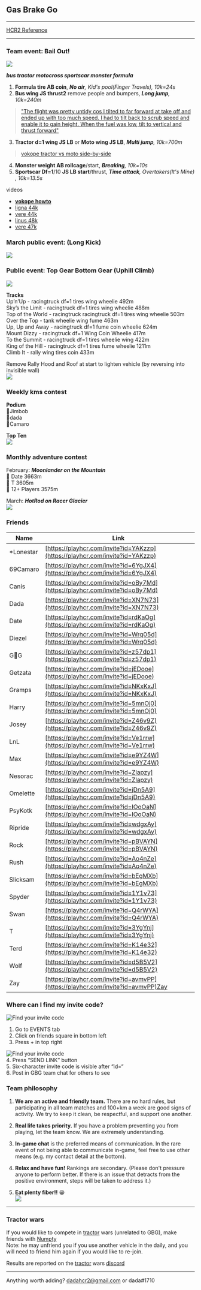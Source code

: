 ## Gas Brake Go   
***  
[HCR2 Reference](https://dadahcr2.github.io/hcr2/)  
* * *  
### Team event: Bail Out!
![](https://cdn.discordapp.com/attachments/750874271022317678/815467200374636574/image0.png)

 ***bus tractor motocross sportscar monster formula***

1.  **Formula tire AB coin**,  _**No air**, Kid's pool(Finger Travels), 10k=24s_
2.  **Bus wing JS thrust2** remove people and bumpers,  _**Long jump**, 10k=240m_
   > ["The flight was pretty untidy cos I tilted to far forward at take off and ended up with too much speed. I had to tilt back to scrub speed and enable it to gain height. When the fuel was low, tilt to vertical and thrust forward"](https://cdn.discordapp.com/attachments/667836046733738080/815795280024829972/Hill_Climb_Racing_2_2021-03-01-16-51-18.mp4)
3.  **Tractor d=1 wing JS LB** or **Moto wing JS LB**,  _**Multi jump**, 10k=700m_
   > [vokope tractor vs moto side-by-side](https://youtu.be/4-Jmy4ejrJI)
4.  **Monster weight AB rollcage**/start, _**Breaking**, 10k=10s_
5.  **Sportscar Df=1**/10 **JS LB start**/thrust,  _**Time attack**, Overtakers(It's Mine) , 10k=13.5s_

videos
- [**vokope howto**](https://youtu.be/lf1tRm8KT6U)
- [ligna 44k](https://youtu.be/ZEMWWIsItsQ)
- [vere 44k](https://youtu.be/QC5Chv1YNcM)
- [linus 48k](https://youtu.be/fk-TQVRKD8M)
- [vere 47k](https://youtu.be/2Vyc-oSetV4)

### March public event: (Long Kick)
![](https://cdn.discordapp.com/attachments/750906124454330429/813553824345620480/image0.png)
### Public event: Top Gear Bottom Gear (Uphill Climb)
![](https://pbs.twimg.com/media/Eu_VUTJXAAc5Rxg.jpg:small)

**Tracks**  
Up’n’Up - racingtruck df=1 tires wing wheelie 492m   
Sky’s the Limit - racingtruck df=1 tires wing wheelie 488m   
Top of the World - racingtruck racingtruck df=1 tires wing wheelie 503m   
Over the Top -  tank wheelie wing fume 463m   
Up, Up and Away - racingtruck df=1 fume coin wheelie 624m  
Mount Dizzy - racingtruck df=1 Wing Coin Wheelie 417m  
To the Summit - racingtruck df=1 tires wheelie wing 422m  
King of the Hill - racingtruck df=1 tires fume wheelie 1211m  
Climb It - rally wing tires coin 433m   

Remove Rally Hood and Roof at start to lighten vehicle (by reversing into invisible wall)   
 ![](https://cdn.discordapp.com/attachments/638501746272108558/799221963687723038/image0.gif)

### Weekly kms contest  
**Podium**  
🥇Jimbob  
🥈dada   
🥉Camaro

**Top Ten**  
![](https://cdn.discordapp.com/attachments/777301191474282546/815781323167367188/image0.png)

### Monthly adventure contest  
February: ***Moonlander on the Mountain***  
🥇 Date 3663m  
🥈 T 3605m  
🥉 12+ Players 3575m

March: ***HotRod on Racer Glacier***  
![](https://cdn.discordapp.com/attachments/776132655192211478/815951591277461524/image0.gif)

### Friends

Name | Link
-- | --
*Lonestar | [https://playhcr.com/invite?id=YAKzzp](https://playhcr.com/invite?id=YAKzzp)
69Camaro | [https://playhcr.com/invite?id=6YgJX4](https://playhcr.com/invite?id=6YgJX4)
Canis | [https://playhcr.com/invite?id=oBy7Md](https://playhcr.com/invite?id=oBy7Md)
Dada | [https://playhcr.com/invite?id=XN7N73](https://playhcr.com/invite?id=XN7N73)
Date | [https://playhcr.com/invite?id=rdKaOg](https://playhcr.com/invite?id=rdKaOg)
Diezel | [https://playhcr.com/invite?id=Wrq05d](https://playhcr.com/invite?id=Wrq05d)
G🐝G | [https://playhcr.com/invite?id=z57dp1](https://playhcr.com/invite?id=z57dp1)
Getzata | [https://playhcr.com/invite?id=jEDooe](https://playhcr.com/invite?id=jEDooe)
Gramps | [https://playhcr.com/invite?id=NKxKxJ](https://playhcr.com/invite?id=NKxKxJ)
Harry | [https://playhcr.com/invite?id=5mnOj0](https://playhcr.com/invite?id=5mnOj0)
Josey | [https://playhcr.com/invite?id=Z46v9Z](https://playhcr.com/invite?id=Z46v9Z)
LnL | [https://playhcr.com/invite?id=Ve1rrw](https://playhcr.com/invite?id=Ve1rrw)
Max | [https://playhcr.com/invite?id=e9YZ4W](https://playhcr.com/invite?id=e9YZ4W)
Nesorac | [https://playhcr.com/invite?id=Zlapzy](https://playhcr.com/invite?id=Zlapzy)
Omelette | [https://playhcr.com/invite?id=jDn5A9](https://playhcr.com/invite?id=jDn5A9)
PsyKotk | [https://playhcr.com/invite?id=IOoOaN](https://playhcr.com/invite?id=IOoOaN)
Ripride | [https://playhcr.com/invite?id=wdgxAy](https://playhcr.com/invite?id=wdgxAy)
Rock | [https://playhcr.com/invite?id=pBVAYN](https://playhcr.com/invite?id=pBVAYN)
Rush | [https://playhcr.com/invite?id=Ao4nZe](https://playhcr.com/invite?id=Ao4nZe)
Slicksam | [https://playhcr.com/invite?id=bEgMXb](https://playhcr.com/invite?id=bEgMXb)
Spyder | [https://playhcr.com/invite?id=1Y1v73](https://playhcr.com/invite?id=1Y1v73)
Swan | [https://playhcr.com/invite?id=Q4rWYA](https://playhcr.com/invite?id=Q4rWYA)
T | [https://playhcr.com/invite?id=3YgYnj](https://playhcr.com/invite?id=3YgYnj)
Terd | [https://playhcr.com/invite?id=K14e32](https://playhcr.com/invite?id=K14e32)
Wolf | [https://playhcr.com/invite?id=d5B5V2](https://playhcr.com/invite?id=d5B5V2)
Zay | [https://playhcr.com/invite?id=avmvPP](https://playhcr.com/invite?id=avmvPP)Zay | https://playhcr.com/invite?id=avmvPP

### Where can I find my invite code?
![Find your invite code](https://i.imgur.com/WiWRznr.jpg)
1. Go to EVENTS tab  
2. Click on friends square in bottom left 
3. Press + in top right

![Find your invite code](https://i.imgur.com/lw0A9k3.jpg)  
4. Press “SEND LINK” button    
5. Six-character invite code is visible after “id=“    
6. Post in GBG team chat for others to see
  
### Team philosophy
1. **We are an active and friendly team.** There are no hard rules, but participating in all team matches and 100+km a week are good signs of activity. We try to keep it clean, be respectful, and support one another. 

2. **Real life takes priority.** If you have a problem preventing you from playing, let the team know. We are extremely understanding.

3. **In-game chat** is the preferred means of communication. In the rare event of not being able to communicate in-game, feel free to use other means (e.g. my contact detail at the bottom).

4. **Relax and have fun!**  Rankings are secondary. (Please don't pressure anyone to perform better. If there is an issue that detracts from the positive environment, steps will be taken to address it.) 

5. **Eat plenty fiber!!** 😀  
![](https://cdn.discordapp.com/attachments/616461538978693141/739209195382898837/image0.jpg)

***  
### Tractor wars 
If you would like to compete in [tractor](https://rentry.co/hcr2vehicles#tractor) wars (unrelated to GBG), make friends with [Numpty](https://playhcr.com/invite?id=95Pyg5)  
Note: he may unfriend you if you use another vehicle in the daily, and you will need to friend him again if you would like to re-join. 

Results are reported on the [tractor](https://rentry.co/hcr2vehicles#tractor)  wars [discord](https://discord.gg/ND6avWY)  

***  
Anything worth adding?  dadahcr2@gmail.com or dada#1710
